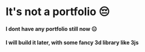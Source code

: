 # It's not a portfolio 😔
#### I dont have any portfolio still now 😐
#### I will build it later, with some fancy 3d library like 3js
